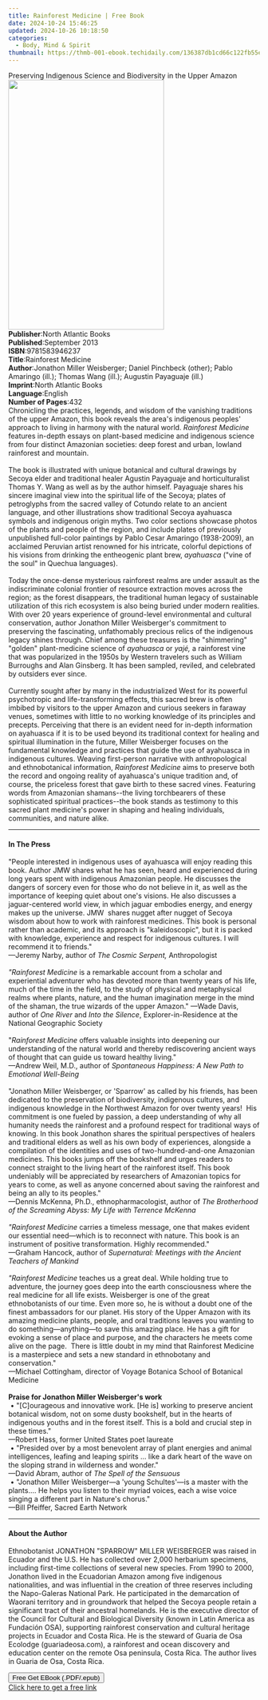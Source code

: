 ```yaml
---
title: Rainforest Medicine | Free Book
date: 2024-10-24 15:46:25
updated: 2024-10-26 10:18:50
categories:
  - Body, Mind & Spirit
thumbnail: https://thmb-001-ebook.techidaily.com/136387db1cd66c122fb55efaed1bd7d7ab24a11e82be6dcabb5358c76c79fdde.jpg
---
```

<main id="book-container">
  <div class="flex flex-col">
    <div class="book-brief flex-1 py-6 px-4 sm:p-6 md:py-10 md:px-8">
      <!-- brief-->
      <div class="book-brief-main">
        Preserving Indigenous Science and Biodiversity in the Upper Amazon
      </div>
    </div>
    <div
      class="book-meta-info flex-1 grid gap-4 col-start-1 col-end-3 row-start-1 sm:mb-6 sm:grid-cols-4 lg:gap-6 lg:col-start-2 lg:row-end-6 lg:row-span-6 lg:mb-0"
    >
      <div
        class="book-meta-info-left place-content-center mt-4 p-4 text-sm leading-6 col-start-2 col-span-2 dark:text-slate-400"
      >
        <img
          class="w-full h-500 object-cover rounded-lg sm:h-255 sm:col-span-2 lg:col-span-full"
          src="https://img-001-ebook.techidaily.com/45b83cf91f3fd65a3533fafc6d8a4486901b4208f59a4a3f73502387282c9996.jpg"
          alt=""
          width="312"
          height="500"
        />
      </div>
      <div
        class="book-meta-info-right mt-2 col-start-1 row-start-2 col-span-3 self-center"
      >
        <!-- meta data  -->
        <div class="flex flex-col px-4 md:px-8">
          <div class="flex-1">
            <strong>Publisher</strong>:<span class="px-2"
              >North Atlantic Books</span
            >
          </div>
          <div class="flex-1">
            <strong>Published</strong>:<span class="px-2">September 2013</span>
          </div>
          <div class="flex-1">
            <strong>ISBN</strong>:<span class="px-2">9781583946237</span>
          </div>
          <div class="flex-1">
            <strong>Title</strong>:<span class="px-2">Rainforest Medicine</span>
          </div>
          <div class="flex-1">
            <strong>Author</strong>:<span class="px-2"
              >Jonathon Miller Weisberger; Daniel Pinchbeck (other); Pablo
              Amaringo (ill.); Thomas Wang (ill.); Augustin Payaguaje
              (ill.)</span
            >
          </div>
          <div class="flex-1">
            <strong>Imprint</strong>:<span class="px-2"
              >North Atlantic Books</span
            >
          </div>
          <div class="flex-1">
            <strong>Language</strong>:<span class="px-2">English</span>
          </div>
          <div class="flex-1">
            <strong>Number of Pages</strong>:<span class="px-2">432</span>
          </div>
        </div>
      </div>
    </div>
    <div class="book-description flex-1 py-6 px-4 sm:p-6 md:py-10 md:px-8">
      <div class="book-description-main">
        <div accordion-content="" id="description">
          Chronicling the practices, legends, and wisdom of the vanishing
          traditions of the upper Amazon, this book reveals the area's
          indigenous peoples' approach to living in harmony with the natural
          world. <i>Rainforest Medicine</i> features in-depth essays on
          plant-based medicine and indigenous science from four distinct
          Amazonian societies: deep forest and urban, lowland rainforest and
          mountain.<br /><br />The book is illustrated with unique botanical and
          cultural drawings by Secoya elder and traditional healer Agustin
          Payaguaje and horticulturalist Thomas Y. Wang as well as by the author
          himself. Payaguaje shares his sincere imaginal view into the spiritual
          life of the Secoya; plates of petroglyphs from the sacred valley of
          Cotundo relate to an ancient language, and other illustrations show
          traditional Secoya ayahuasca symbols and indigenous origin myths. Two
          color sections showcase photos of the plants and people of the region,
          and include plates of previously unpublished full-color paintings by
          Pablo Cesar Amaringo (1938-2009), an acclaimed Peruvian artist
          renowned for his intricate, colorful depictions of his visions from
          drinking the entheogenic plant brew, <i>ayahuasca</i> ("vine of the
          soul" in Quechua languages). <br /><br />Today the once-dense
          mysterious rainforest realms are under assault as the indiscriminate
          colonial frontier of resource extraction moves across the region; as
          the forest disappears, the traditional human legacy of sustainable
          utilization of this rich ecosystem is also being buried under modern
          realities. With over 20 years experience of ground-level environmental
          and cultural conservation, author Jonathon Miller Weisberger's
          commitment to preserving the fascinating, unfathomably precious relics
          of the indigenous legacy shines through. Chief among these treasures
          is the "shimmering" "golden" plant-medicine science of
          <i>ayahuasca</i> or <i>yajé,</i> a rainforest vine that was
          popularized in the 1950s by Western travelers such as William
          Burroughs and Alan Ginsberg. It has been sampled, reviled, and
          celebrated by outsiders ever since.<br /><br />Currently sought after
          by many in the industrialized West for its powerful psychotropic and
          life-transforming effects, this sacred brew is often imbibed by
          visitors to the upper Amazon and curious seekers in faraway venues,
          sometimes with little to no working knowledge of its principles and
          precepts. Perceiving that there is an evident need for in-depth
          information on ayahuasca if it is to be used beyond its traditional
          context for healing and spiritual illumination in the future, Miller
          Weisberger focuses on the fundamental knowledge and practices that
          guide the use of ayahuasca in indigenous cultures. Weaving
          first-person narrative with anthropological and ethnobotanical
          information, <i>Rainforest Medicine</i> aims to preserve both the
          record and ongoing reality of ayahuasca's unique tradition and, of
          course, the priceless forest that gave birth to these sacred vines.
          Featuring words from Amazonian shamans--the living torchbearers of
          these sophisticated spiritual practices--the book stands as testimony
          to this sacred plant medicine's power in shaping and healing
          individuals, communities, and nature alike.
        </div>
        <div class="accordion-fader"></div>
      </div>
    </div>
    <div class="book-excerpts flex-1 py-6 px-4 sm:p-6 md:py-10 md:px-8">
      <!-- excerpts-->
      <div class="book-excerpts-main">
        <hr />
        <h4 class="placeholder placeholder-heading">
          <span>In The Press</span>
        </h4>
        <p>
          "People interested in indigenous uses of ayahuasca will enjoy reading
          this book. Author JMW shares&nbsp;what he has seen, heard and
          experienced during long years spent with indigenous Amazonian people.
          He discusses the dangers of sorcery even for those who do not believe
          in it, as well as the importance of keeping quiet about one's visions.
          He also discusses a jaguar-centered world view, in which jaguar
          embodies energy, and energy makes up the universe. JMW &nbsp;shares
          nugget after nugget of Secoya wisdom about how to work with rainforest
          medicines. This book is personal rather than academic, and its
          approach is "kaleidoscopic", but it is packed with knowledge,
          experience and respect for indigenous cultures. I will recommend it to
          friends."<br />—Jeremy Narby, author of<i> The Cosmic Serpent, </i
          >Anthropologist<i><br /><br />"Rainforest Medicine</i> is a remarkable
          account from a scholar and experiential adventurer who has devoted
          more than twenty years of his life, much of the time in the field, to
          the study of physical and metaphysical realms where plants, nature,
          and the human imagination merge in the mind of the shaman, the true
          wizards of the upper Amazon." —Wade Davis, author of
          <i>One River </i>and <i>Into the Silence</i>, Explorer-in-Residence at
          the National Geographic Society<br /><br />"<i>Rainforest Medicine </i
          >offers valuable insights into deepening our understanding of the
          natural world and thereby rediscovering ancient ways of thought that
          can guide us toward healthy living." <br />—Andrew Weil, M.D., author
          of <i>Spontaneous Happiness: A New Path to Emotional Well-Being</i
          ><br /><br />"Jonathon Miller Weisberger, or 'Sparrow' as called by
          his friends, has been dedicated to the preservation of biodiversity,
          indigenous cultures, and indigenous knowledge in the Northwest Amazon
          for over twenty years!&nbsp; His commitment is one fueled by passion,
          a deep understanding of why all humanity needs the rainforest and a
          profound respect for traditional ways of knowing. In this book
          Jonathon shares the spiritual perspectives of healers and traditional
          elders as well as his own body of experiences, alongside a compilation
          of the identities and uses of two-hundred-and-one Amazonian medicines.
          This books jumps off the bookshelf and urges readers to connect
          straight to the living heart of the rainforest itself. This book
          undeniably will be appreciated by researchers of Amazonian topics for
          years to come, as well as anyone concerned about saving the rainforest
          and being an ally to its peoples."<br />—Dennis McKenna, Ph.D.,
          ethnopharmacologist, author of
          <i
            >The Brotherhood of the Screaming Abyss: My Life with Terrence
            McKenna</i
          ><b><br /></b><br /><i>"Rainforest Medicine</i> carries a timeless
          message, one that makes evident our essential need—which is to
          reconnect with nature. This book is an instrument of positive
          transformation. Highly recommended."<br />—Graham Hancock, author of
          <i>Supernatural: Meetings with the Ancient Teachers of Mankind</i
          ><b><br /></b><br /><i>"Rainforest Medicine</i> teaches us a great
          deal. While holding true to adventure, the journey goes deep into the
          earth consciousness where the real medicine for all life exists.
          Weisberger is one of the great ethnobotanists of our time. Even more
          so, he is without a doubt one of the finest ambassadors for our
          planet. His story of the Upper Amazon with its amazing medicine
          plants, people, and oral traditions leaves you wanting to do
          something—anything—to save this amazing place. He has a gift for
          evoking a sense of place and purpose, and the characters he meets come
          alive on the page.&nbsp; There is little doubt in my mind that
          Rainforest Medicine is a masterpiece and sets a new standard in
          ethnobotany and conservation."<br />—Michael Cottingham, director of
          Voyage Botanica School of Botanical Medicine<br /><br /><b
            >Praise for Jonathon Miller Weisberger's work</b
          ><br />&nbsp;• "[C]ourageous and innovative work. [He is] working to
          preserve ancient botanical wisdom, not on some dusty bookshelf, but in
          the hearts of indigenous youths and in the forest itself. This is a
          bold and crucial step in these times."<br />—Robert Hass, former
          United States poet laureate<br />&nbsp;• "Presided over by a most
          benevolent array of plant energies and animal intelligences, leafing
          and leaping spirits ... like a dark heart of the wave on the sloping
          strand in wilderness and wonder."<br />—David Abram, author of
          <i>The Spell of the Sensuous</i><br />&nbsp;• "Jonathon Miller
          Weisberger—a 'young Schultes'—is a master with the plants.... He helps
          you listen to their myriad voices, each a wise voice singing a
          different part in Nature's chorus."<br />—Bill Pfeiffer, Sacred Earth
          Network
        </p>
      </div>
    </div>
    <div class="book-about-author flex-1 py-6 px-4 sm:p-6 md:py-10 md:px-8">
      <!-- about author-->
      <div class="book-main-author-main">
        <hr />
        <h4 class="placeholder placeholder-heading">
          <span>About the Author</span>
        </h4>
        <p>
          Ethnobotanist JONATHON "SPARROW" MILLER WEISBERGER was raised in
          Ecuador and the U.S. He has collected over 2,000 herbarium specimens,
          including first-time collections of several new species. From 1990 to
          2000, Jonathon lived in the Ecuadorian Amazon among five indigenous
          nationalities, and was influential in the creation of three reserves
          including the Napo-Galeras National Park. He participated in the
          demarcation of Waorani territory and in groundwork that helped the
          Secoya people retain a significant tract of their ancestral homelands.
          He is the executive director of the Council for Cultural and
          Biological Diversity (known in Latin America as Fundación OSA),
          supporting rainforest conservation and cultural heritage projects in
          Ecuador and Costa Rica. He is the steward of Guaria de Osa Ecolodge
          (guariadeosa.com), a rainforest and ocean discovery and education
          center on the remote Osa peninsula, Costa Rica. The author lives in
          Guaria de Osa, Costa Rica.
        </p>
      </div>
    </div>
    <div class="book-free-get flex-1 py-6 px-4 sm:p-6 md:py-10 md:px-8">
      <button
        id="btn-free-get"
        class="bg-blue-500 hover:bg-blue-700 text-white font-bold py-2 px-4 rounded"
      >
        Free Get EBook (.PDF/.epub)
      </button>
      <div id="countdown-display" class="px-2 text-lg mt-2"></div>
      <a
        id="free-link"
        class="hidden bg-blue-500 hover:bg-blue-700 text-white font-bold py-2 px-4 rounded"
        href="https://www.ebooks.com/en-us/book/1132881/rainforest-medicine/jonathon-miller-weisberger/"
        target="_blank"
        >Click here to get a free link</a
      >
    </div>
    <script>
      let countdownTime = 0;
      let countdownInterval = null;
      document
        .getElementById('btn-free-get')
        .addEventListener('click', startCountdown);
      function startCountdown() {
        countdownTime = new Date().getTime() + 60000 * 3;
        countdownInterval = setInterval(updateCountdown, 1000);
        document.getElementById('btn-free-get').disabled = true;
        document
          .getElementById('btn-free-get')
          .classList.add('bg-gray-500', 'cursor-not-allowed');
      }
      function updateCountdown() {
        let currentTime = new Date().getTime();
        let timeLeft = countdownTime - currentTime;
        let secondsLeft = Math.floor(timeLeft / 1000);
        document.getElementById('countdown-display').innerHTML =
          `Remaining time: ${secondsLeft} seconds.`;
        if (secondsLeft <= 0) {
          clearInterval(countdownInterval);
          document.getElementById('btn-free-get').classList.add('hidden');
          document.getElementById('free-link').classList.remove('hidden');
          document.getElementById('countdown-display').innerHTML = '';
        }
      }
    </script>
  </div>
</main>
